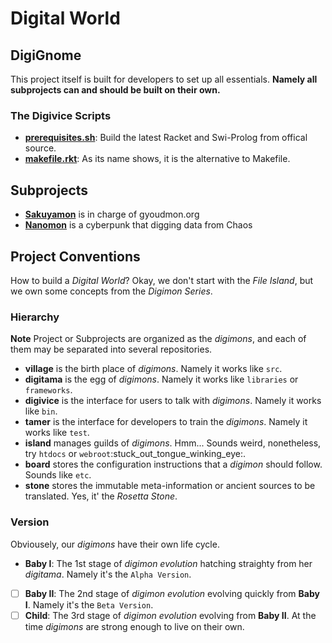 # Digital World

## DigiGnome

This project itself is built for developers to set up all essentials.
**Namely all subprojects can and should be built on their own.**

### The **Digivice** Scripts
* [**prerequisites.sh**](prerequisites.sh): Build the latest Racket and
  Swi-Prolog from offical source.
* [**makefile.rkt**](makefile.rkt): As its name shows, it is the
  alternative to Makefile.

## Subprojects
* [**Sakuyamon**](https://github.com/digital-world/sakuyamon) is in
  charge of gyoudmon.org
* [**Nanomon**](https://github.com/digital-world/nanomon) is a cyberpunk
  that digging data from Chaos

## Project Conventions

How to build a _Digital World_? Okay, we don't start with the _File
Island_, but we own some concepts from the _Digimon Series_.

### Hierarchy

**Note** Project or Subprojects are organized as the _digimons_, and
each of them may be separated into several repositories.
* **village** is the birth place of _digimons_. Namely it works like
  `src`.
* **digitama** is the egg of _digimons_. Namely it works like
  `libraries` or `frameworks`.
* **digivice** is the interface for users to talk with _digimons_.
  Namely it works like `bin`.
* **tamer** is the interface for developers to train the _digimons_.
  Namely it works like `test`.
* **island** manages guilds of _digimons_. Hmm... Sounds weird,
  nonetheless, try `htdocs` or
  `webroot`:stuck\_out\_tongue\_winking\_eye:.
* **board** stores the configuration instructions that a _digimon_
  should follow. Sounds like `etc`.
* **stone** stores the immutable meta-information or ancient sources to
  be translated. Yes, it' the _Rosetta Stone_.

### Version

Obviousely, our _digimons_ have their own life cycle.
* **Baby I**: The 1st stage of _digimon evolution_ hatching straighty
  from her _digitama_. Namely it's the `Alpha Version`.
* [ ] **Baby II**: The 2nd stage of _digimon evolution_ evolving quickly
  from **Baby I**. Namely it's the `Beta Version`.
* [ ] **Child**: The 3rd stage of _digimon evolution_ evolving from
  **Baby II**. At the time _digimons_ are strong enough to live on their
  own.
